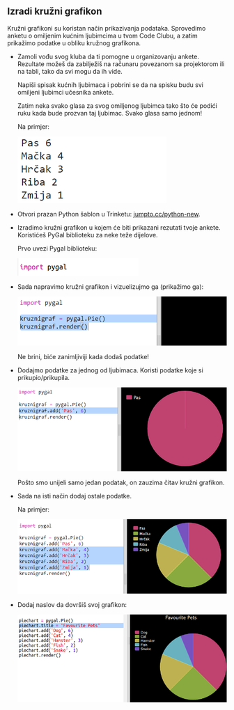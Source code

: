 ## Izradi kružni grafikon

Kružni grafikoni su koristan način prikazivanja podataka. Sprovedimo anketu o omiljenim kućnim ljubimcima u tvom Code Clubu, a zatim prikažimo podatke u obliku kružnog grafikona.

+ Zamoli vođu svog kluba da ti pomogne u organizovanju ankete. Rezultate možeš da zabilježiš na računaru povezanom sa projektorom ili na tabli, tako da svi mogu da ih vide.
    
    Napiši spisak kućnih ljubimaca i pobrini se da na spisku budu svi omiljeni ljubimci učesnika ankete.
    
    Zatim neka svako glasa za svog omiljenog ljubimca tako što će podići ruku kada bude prozvan taj ljubimac. Svako glasa samo jednom!
    
    Na primjer:
    
    ![screenshot](images/pets-favourite.png)

+ Otvori prazan Python šablon u Trinketu: <a href="http://jumpto.cc/python-new" target="_blank">jumpto.cc/python-new</a>.

+ Izradimo kružni grafikon u kojem će biti prikazani rezutati tvoje ankete. Koristićeš PyGal biblioteku za neke teže dijelove.
    
    Prvo uvezi Pygal biblioteku:
    
    ![screenshot](images/pets-pygal.png)

+ Sada napravimo kružni grafikon i vizuelizujmo ga (prikažimo ga):
    
    ![screenshot](images/pets-pie.png)
    
    Ne brini, biće zanimljiviji kada dodaš podatke!

+ Dodajmo podatke za jednog od ljubimaca. Koristi podatke koje si prikupio/prikupila.
    
    ![screenshot](images/pets-add.png)
    
    Pošto smo unijeli samo jedan podatak, on zauzima čitav kružni grafikon.

+ Sada na isti način dodaj ostale podatke.
    
    Na primjer:
    
    ![screenshot](images/pets-add-all.png)

+ Dodaj naslov da dovršiš svoj grafikon:
    
    ![screenshot](images/pets-title.png)